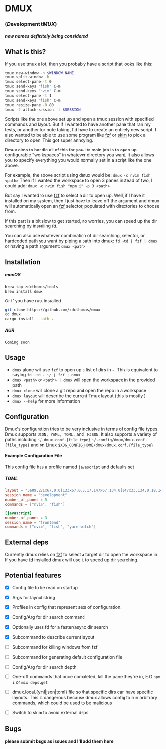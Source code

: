 # DMUX
### (*D*evelopment t*MUX*)
##### new names definitely being considered

## What is this?
If you use tmux a lot, then you probably have a script that looks like this:
```bash
tmux new-window -n $WINDOW_NAME
tmux split-window -h
tmux select-pane -t 0
tmux send-keys "fish" C-m
tmux send-keys "nvim" C-m
tmux select-pane -t 1
tmux send-keys "fish" C-m
tmux resize-pane -R 80
tmux -2 attach-session -t $SESSION
```
Scripts like the one above set up and open a tmux session with specified commands and layout.
But if I wanted to have another pane that ran my tests, or another for note taking, I'd have to create an entirely new script.
I also wanted to be able to use some program like [fzf](https://github.com/junegunn/fzf) or [skim](https://github.com/lotabout/skim) to pick a directory to open.
This got super annoying.

Dmux aims to handle all of this for you.
Its main job is to open up configurable "workspaces" in whatever directory you want.
It also allows you to specify everything you would normally set in a script like the one above.

For example, the above script using dmux would be:
`dmux -c nvim fish <path>`
Then if I wanted the workspace to open 3 panes instead of two, I could add:
`dmux -c nvim fish "npm i" -p 3 <path>`

But say I wanted to use [fzf](https://github.com/junegunn/fzf) to select a dir to open up. 
Well, if I have it installed on my system, then I just have to leave off the <path> argument and dmux will automatically open an [fzf](https://github.com/junegunn/fzf) selector, populated with directories to choose from.

If this part is a bit slow to get started, no worries, you can speed up the dir searching by installing [fd](https://github.com/sharkdp/fd).

You can also use whatever combination of dir searching, selector, or hardcoded path you want by piping a path into dmux:
`fd -td | fzf | dmux`
or having a path argument:
`dmux <path>`


## Installation 

##### macOS
``` bash
brew tap zdcthomas/tools
brew install dmux
```

Or if you have rust installed
``` bash
git clone https://github.com/zdcthomas/dmux
cd dmux
cargo install --path .
```
 
##### AUR
```
Coming soon
```

## Usage
* `dmux` alone will use `fzf` to open up a list of dirs in `~`. This is equivalent to saying `fd -td . ~/ | fzf | dmux`
* `dmux <path>` or `<path> | dmux` will open the workspace in the provided path
* `dmux clone` will clone a git repo and open the repo in a workspace
* `dmux layout` will describe the current Tmux layout (this is mostly )
* `dmux --help` for more information


## Configuration
Dmux's configuration tries to be very inclusive in terms of config file types. Dmux supports 
`JSON, YAML, TOML,` and ` HJSON`. It also supports a variety of paths including
`~/.dmux.conf.{file_type}`
`~/.config/dmux/dmux.conf.{file_type}`
and on Linux 
`$XDG_CONFIG_HOME/dmux/dmux.conf.{file_type}`

#### Example Configuration File
  This config file has a profile named `javascript` and defaults set
##### TOML
```toml
layout = "5e09,281x67,0,0{133x67,0,0,17,147x67,134,0[147x33,134,0,18,147x33,134,34{73x33,134,34,136,73x33,208,34[73x16,208,34,164,73x16,208,51,165]}]}"
session_name = "development"
number_of_panes = 5
commands = ["nvim", "fish"]

[javascript]
number_of_panes = 3
session_name = "frontend"
commands = ["nvim", "fish", "yarn watch"]
```

## External deps
Currently dmux relies on [fzf](https://github.com/junegunn/fzf) to select a target dir to open the workspace in.
If you have [fd](https://github.com/sharkdp/fd) installed dmux will use it to speed up dir searching.

## Potential features
- [X] Config file to be read on startup
- [X] Args for layout string
- [X] Profiles in config that represent sets of configuration.
- [X] Config/Arg for dir search command
- [X] Optionally uses fd for a faster/async dir search
- [X] Subcommand to describe current layout
- [ ] Subcommand for killing windows from fzf
- [ ] Subcommand for generating default configuration file
- [ ] Config/Arg for dir search depth
- [ ] One-off commands that once completed, kill the pane they're in, E.G `npm i` or `mix deps.get`
- [ ] dmux.local.{yml|json|toml} file so that specific dirs can have specific layouts. This is dangerous because dmux allows config to run arbitrary commands, which could be used to be malicious
- [ ] Switch to skim to avoid external deps


## Bugs
#### please submit bugs as issues and I'll add them here
